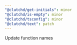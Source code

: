 ```yaml
---
"@clutchd/get-initials": minor
"@clutchd/is-empty": minor
"@clutchd/tsconfig": minor
"@clutchd/text": patch
---
```


Update function names
